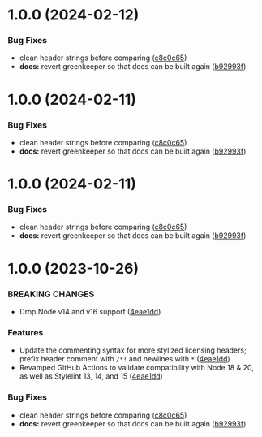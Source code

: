 # 1.0.0 (2024-02-12)


### Bug Fixes

* clean header strings before comparing ([c8c0c65](https://github.com/castastrophe/stylelint-header/commit/c8c0c65ca3b31fec394f75acb1ec4b5a1da37f82))
* **docs:** revert greenkeeper so that docs can be built again ([b92993f](https://github.com/castastrophe/stylelint-header/commit/b92993fbcc732649fb74c6242c2928d3b14afc96))

# 1.0.0 (2024-02-11)


### Bug Fixes

* clean header strings before comparing ([c8c0c65](https://github.com/castastrophe/stylelint-header/commit/c8c0c65ca3b31fec394f75acb1ec4b5a1da37f82))
* **docs:** revert greenkeeper so that docs can be built again ([b92993f](https://github.com/castastrophe/stylelint-header/commit/b92993fbcc732649fb74c6242c2928d3b14afc96))

# 1.0.0 (2024-02-11)


### Bug Fixes

* clean header strings before comparing ([c8c0c65](https://github.com/castastrophe/stylelint-header/commit/c8c0c65ca3b31fec394f75acb1ec4b5a1da37f82))
* **docs:** revert greenkeeper so that docs can be built again ([b92993f](https://github.com/castastrophe/stylelint-header/commit/b92993fbcc732649fb74c6242c2928d3b14afc96))

# 1.0.0 (2023-10-26)

### BREAKING CHANGES

- Drop Node v14 and v16 support ([4eae1dd](https://github.com/castastrophe/stylelint-header/commit/4eae1dd8a0aa94687aae1c5f0ec9af30148a00e5))

### Features

- Update the commenting syntax for more stylized licensing headers; prefix header comment with `/*!` and newlines with ` * ` ([4eae1dd](https://github.com/castastrophe/stylelint-header/commit/4eae1dd8a0aa94687aae1c5f0ec9af30148a00e5))
- Revamped GitHub Actions to validate compatibility with Node 18 & 20, as well as Stylelint 13, 14, and 15  ([4eae1dd](https://github.com/castastrophe/stylelint-header/commit/4eae1dd8a0aa94687aae1c5f0ec9af30148a00e5))

### Bug Fixes

- clean header strings before comparing ([c8c0c65](https://github.com/castastrophe/stylelint-header/commit/c8c0c65ca3b31fec394f75acb1ec4b5a1da37f82))
- **docs:** revert greenkeeper so that docs can be built again ([b92993f](https://github.com/castastrophe/stylelint-header/commit/b92993fbcc732649fb74c6242c2928d3b14afc96))
